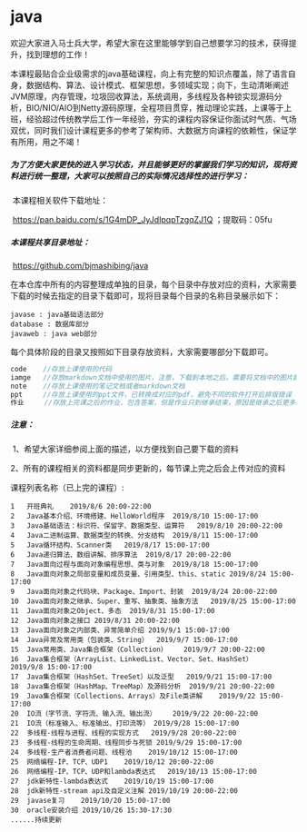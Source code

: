 # java

​		欢迎大家进入马士兵大学，希望大家在这里能够学到自己想要学习的技术，获得提升，找到理想的工作！

​		本课程最贴合企业级需求的java基础课程，向上有完整的知识点覆盖，除了语言自身，数据结构、算法、设计模式、框架思想，多领域实现；向下，生动清晰阐述JVM原理，内存管理，垃圾回收算法，系统调用，多线程及各种锁实现源码分析，BIO/NIO/AIO到Netty源码原理，全程项目贯穿，推动理论实践，上课等于上班，经验超过传统教学后工作一年经验，夯实的课程内容保证你面试时气质、气场双优，同时我们设计课程更多的参考了架构师、大数据方向课程的依赖性，保证学有所用，用之不竭！

##### 		为了方便大家更快的进入学习状态，并且能够更好的掌握我们学习的知识，现将资料进行统一整理，大家可以按照自己的实际情况选择性的进行学习：

​		本课程相关软件下载地址：

​		https://pan.baidu.com/s/1G4mDP_JyJdIpqpTzgqZJ1Q ；提取码：05fu

##### 		本课程共享目录地址：

​		https://github.com/bjmashibing/java

​		在本仓库中所有的内容整理成单独的目录，每个目录中存放对应的资料，大家需要下载的时候去指定的目录下载即可，现将目录每个目录的名称目录展示如下：

```
javase : java基础语法部分
database : 数据库部分
javaweb : java web部分
```

​		每个具体阶段的目录又按照如下目录存放资料，大家需要哪部分下载即可。

```java
code	//存放上课使用的代码
iamge	//存放markdown文档中使用的图片，注意，下载到本地之后，需要将文档中的图片路径换成自己的图片路径，这样才能正常显示，否则图片显示不出来，在github中是可以直接查看的
note	//存放上课使用的笔记文档或者markdown文档
ppt		//存放上课使用的ppt文件，已转换成对应的pdf，避免不同的软件打开后排版错误
作业	   //存放上完课之后的作业，包含答案，但是作业只到继承结束，原因是继承之后更多的是代码，没有理论上的练习题了
```

##### 注意：

​		1、希望大家详细参阅上面的描述，以方便找到自己要下载的资料

​		2、所有的课程相关的资料都是同步更新的，每节课上完之后会上传对应的资料

课程列表名称（已上完的课程）:

```
1	开班典礼	2019/8/6 20:00-22:00
2	Java基本介绍、环境搭建、HelloWorld程序	2019/8/10 15:00-17:00
3	Java基础语法：标识符、保留字、数据类型、运算符	2019/8/10 20:00-22:00
4	Java二进制运算、数据类型的转换、分支结构	2019/8/11 15:00-17:00
5	Java循环结构、Scanner类	2019/8/17 15:00-17:00
6	Java递归算法、数组讲解、排序算法	2019/8/17 20:00-22:00	
7	Java面向过程与面向对象编程思想、类与对象	2019/8/18 15:00-17:00
8	Java面向对象之局部变量和成员变量、引用类型、this、static	2019/8/24 15:00-17:00
9	Java面向对象之代码块、Package、Import、封装	2019/8/24 20:00-22:00
10	Java面向对象之继承、Super、重写、抽象类、抽象方法	2019/8/25 15:00-17:00
11	Java面向对象之Object、多态	2019/8/31 15:00-17:00
12	Java面向对象之接口	2019/8/31 20:00-22:00
13	Java面向对象之内部类、异常简单介绍	2019/9/1 15:00-17:00
14	Java异常及常用类（包装类、String）	2019/9/7 15:00-17:00
15	Java常用类、Java集合框架（Collection）	2019/9/7 20:00-22:00
16	Java集合框架（ArrayList、LinkedList、Vector、Set、HashSet）	2019/9/8 15:00-17:00
17	Java集合框架（HashSet、TreeSet）以及泛型	2019/9/21 15:00-17:00
18	Java集合框架（HashMap、TreeMap）及源码分析	2019/9/21 20:00-22:00
19	Java集合框架（Collections、Arrays）及File类讲解	2019/9/22 15:00-17:00
20	IO流（字节流、字符流、输入流、输出流）	2019/9/22 20:00-22:00
21	IO流（标准输入、标准输出、打印流等）	2019/9/28 15:00-17:00
22	多线程-线程与进程、线程的实现方式	2019/9/28 20:00-22:00
23	多线程-线程的生命周期、线程同步与死锁	2019/9/29 15:00-17:00
24	多线程-生产者消费者问题、线程池	2019/10/12 15:00-17:00
25	网络编程-IP、TCP、UDP1	2019/10/12 20:00-22:00
26	网络编程-IP、TCP、UDP和lambda表达式	2019/10/13 15:00-17:00
27	jdk新特性-lambda表达式	2019/10/19 15:00-17:00
28	jdk新特性-stream api及自定义注解	2019/10/19 20:00-22:00
29	javase复习	2019/10/20 15:00-17:00
30	oracle安装介绍 2019/10/26 15:30-17:30
......持续更新
```

